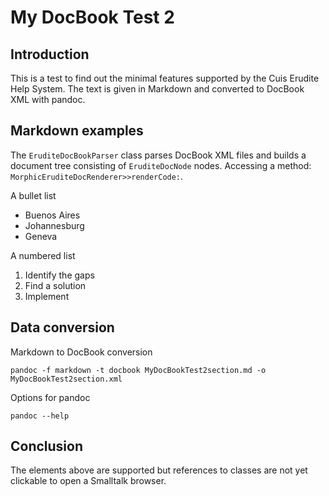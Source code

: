 # My DocBook Test 2
## Introduction
This is a test to find out the minimal features supported by the Cuis Erudite Help System. The text is given in Markdown and converted to DocBook XML with pandoc.

## Markdown examples

The `EruditeDocBookParser` class parses DocBook XML files and builds a document tree consisting of `EruditeDocNode` nodes. Accessing a method: `MorphicEruditeDocRenderer>>renderCode:`. 

A bullet list

- Buenos Aires
- Johannesburg
- Geneva

A numbered list

1. Identify the gaps
2. Find a solution
3. Implement

## Data conversion

Markdown to DocBook conversion
````
pandoc -f markdown -t docbook MyDocBookTest2section.md -o MyDocBookTest2section.xml
````

Options for pandoc
````
pandoc --help
````

## Conclusion
The elements above are supported but references to classes are not yet clickable to open a Smalltalk browser.